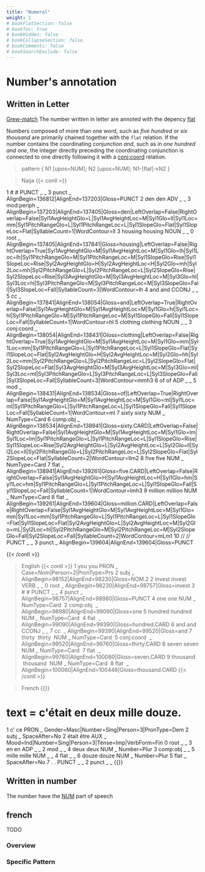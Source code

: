 ```yaml
---
title: "Numeral"
weight: 1
# bookFlatSection: false
# bookToc: true
# bookHidden: false
# bookCollapseSection: false
# bookComments: false
# bookSearchExclude: false
---
```


# Number's annotation

## Written in Letter

[Grew-match](http://universal.grew.fr/?corpus=SUD_French-GSD@latest)
The number written in letter are annoted with the depency [flat](../Syntactic_relations/flat/flat.md)

Numbers composed of more than one word, such as *five hundred* or *six thousand* are primarily chained together with the `flat` relation. If the number contains the coordinating conjunction *and*, such as in *one hundred and one*, the integer directly preceding the coordinating conjunction is connected to one directly following it with a [conj:coord](../Syntactic_relations/conj/conj_coord.md) relation.

> pattern { N1 [upos=NUM]; N2 [upos=NUM]; N1-[flat]->N2 }

> Naija
{{< conll >}}

1	#	#	PUNCT	_	_	3	punct	_	AlignBegin=136812|AlignEnd=137203|Gloss=PUNCT
2	den	den	ADV	_	_	3	mod:periph	_	AlignBegin=137203|AlignEnd=137405|Gloss=den|LeftOverlap=False|RightOverlap=False|Syl1AvgHeightGlo=L|Syl1AvgHeightLoc=M|Syl1Glo=ll|Syl1Loc=mm|Syl1PitchRangeGlo=L|Syl1PitchRangeLoc=L|Syl1SlopeGlo=Flat|Syl1SlopeLoc=Flat|SyllableCount=1|WordContour=ll
3	housing	housing	NOUN	_	_	0	root	_	AlignBegin=137405|AlignEnd=137841|Gloss=housing|LeftOverlap=False|RightOverlap=True|Syl1AvgHeightGlo=M|Syl1AvgHeightLoc=M|Syl1Glo=lh|Syl1Loc=lh|Syl1PitchRangeGlo=M|Syl1PitchRangeLoc=M|Syl1SlopeGlo=Rise|Syl1SlopeLoc=Rise|Syl2AvgHeightGlo=H|Syl2AvgHeightLoc=H|Syl2Glo=mh|Syl2Loc=mh|Syl2PitchRangeGlo=L|Syl2PitchRangeLoc=L|Syl2SlopeGlo=Rise|Syl2SlopeLoc=Rise|Syl3AvgHeightGlo=M|Syl3AvgHeightLoc=M|Syl3Glo=hl|Syl3Loc=hl|Syl3PitchRangeGlo=M|Syl3PitchRangeLoc=M|Syl3SlopeGlo=Fall|Syl3SlopeLoc=Fall|SyllableCount=3|WordContour=lh
4	and	and	CCONJ	_	_	5	cc	_	AlignBegin=137841|AlignEnd=138054|Gloss=and|LeftOverlap=True|RightOverlap=False|Syl1AvgHeightGlo=M|Syl1AvgHeightLoc=M|Syl1Glo=hl|Syl1Loc=hl|Syl1PitchRangeGlo=M|Syl1PitchRangeLoc=M|Syl1SlopeGlo=Fall|Syl1SlopeLoc=Fall|SyllableCount=1|WordContour=hl
5	clothing	clothing	NOUN	_	_	3	conj:coord	_	AlignBegin=138054|AlignEnd=138431|Gloss=clothing|LeftOverlap=False|RightOverlap=True|Syl1AvgHeightGlo=M|Syl1AvgHeightLoc=M|Syl1Glo=mm|Syl1Loc=mm|Syl1PitchRangeGlo=L|Syl1PitchRangeLoc=L|Syl1SlopeGlo=Flat|Syl1SlopeLoc=Flat|Syl2AvgHeightGlo=H|Syl2AvgHeightLoc=M|Syl2Glo=hh|Syl2Loc=mm|Syl2PitchRangeGlo=L|Syl2PitchRangeLoc=L|Syl2SlopeGlo=Flat|Syl2SlopeLoc=Flat|Syl3AvgHeightGlo=M|Syl3AvgHeightLoc=M|Syl3Glo=ml|Syl3Loc=ml|Syl3PitchRangeGlo=L|Syl3PitchRangeLoc=L|Syl3SlopeGlo=Fall|Syl3SlopeLoc=Fall|SyllableCount=3|WordContour=mmh3
6	of	of	ADP	_	_	5	mod	_	AlignBegin=138431|AlignEnd=138534|Gloss=of|LeftOverlap=True|RightOverlap=False|Syl1AvgHeightGlo=M|Syl1AvgHeightLoc=M|Syl1Glo=ml|Syl1Loc=ml|Syl1PitchRangeGlo=L|Syl1PitchRangeLoc=L|Syl1SlopeGlo=Fall|Syl1SlopeLoc=Fall|SyllableCount=1|WordContour=ml
7	sixty	sixty	NUM	_	NumType=Card	6	comp:obj	_	AlignBegin=138534|AlignEnd=138941|Gloss=sixty.CARD|LeftOverlap=False|RightOverlap=False|Syl1AvgHeightGlo=M|Syl1AvgHeightLoc=M|Syl1Glo=lm|Syl1Loc=lm|Syl1PitchRangeGlo=L|Syl1PitchRangeLoc=L|Syl1SlopeGlo=Rise|Syl1SlopeLoc=Rise|Syl2AvgHeightGlo=L|Syl2AvgHeightLoc=L|Syl2Glo=ll|Syl2Loc=ll|Syl2PitchRangeGlo=L|Syl2PitchRangeLoc=L|Syl2SlopeGlo=Flat|Syl2SlopeLoc=Flat|SyllableCount=2|WordContour=llm2
8	five	five	NUM	_	NumType=Card	7	flat	_	AlignBegin=138941|AlignEnd=139261|Gloss=five.CARD|LeftOverlap=False|RightOverlap=False|Syl1AvgHeightGlo=H|Syl1AvgHeightLoc=H|Syl1Glo=hm|Syl1Loc=hm|Syl1PitchRangeGlo=L|Syl1PitchRangeLoc=L|Syl1SlopeGlo=Fall|Syl1SlopeLoc=Fall|SyllableCount=1|WordContour=lmh3
9	million	million	NUM	_	NumType=Card	8	flat	_	AlignBegin=139261|AlignEnd=139604|Gloss=million.CARD|LeftOverlap=False|RightOverlap=False|Syl1AvgHeightGlo=M|Syl1AvgHeightLoc=M|Syl1Glo=mm|Syl1Loc=mm|Syl1PitchRangeGlo=L|Syl1PitchRangeLoc=L|Syl1SlopeGlo=Flat|Syl1SlopeLoc=Flat|Syl2AvgHeightGlo=L|Syl2AvgHeightLoc=M|Syl2Glo=mL|Syl2Loc=hl|Syl2PitchRangeGlo=M|Syl2PitchRangeLoc=M|Syl2SlopeGlo=Fall|Syl2SlopeLoc=Fall|SyllableCount=2|WordContour=mLm1
10	//	//	PUNCT	_	_	3	punct	_	AlignBegin=139604|AlignEnd=139604|Gloss=PUNCT

{{< /conll >}}


> English
{{< conll >}}
1   you you PRON    _   Case=Nom|Person=2|PronType=Prs  2   subj    _   AlignBegin=98152|AlignEnd=98230|Gloss=NOM.2
2   invest  invest  VERB    _   _   0   root    _   AlignBegin=98230|AlignEnd=98757|Gloss=invest
3   #   #   PUNCT   _   _   4   punct   _   AlignBegin=98757|AlignEnd=98980|Gloss=PUNCT
4   one one NUM _ NumType=Card  2 comp:obj  _ AlignBegin=98980|AlignEnd=99090|Gloss=one
5   hundred hundred NUM _ NumType=Card  4 flat  _ AlignBegin=99090|AlignEnd=99390|Gloss=hundred.CARD
6   and and CCONJ _ _ 7 cc  _ AlignBegin=99390|AlignEnd=99520|Gloss=and
7   thirty  thirty  NUM _ NumType=Card  5 conj:coord  _ AlignBegin=99520|AlignEnd=99760|Gloss=thirty.CARD
8   seven seven NUM _ NumType=Card  7 flat  _ AlignBegin=99760|AlignEnd=100080|Gloss=seven.CARD
9   thousand  thousand  NUM _ NumType=Card  8 flat  _ AlignBegin=100080|AlignEnd=100448|Gloss=thousand.CARD
{{< /conll >}}

> French
{{<conll>}}
# text = c'était en deux mille douze.
1	c'	ce	PRON	_	Gender=Masc|Number=Sing|Person=3|PronType=Dem	2	subj	_	SpaceAfter=No
2	était	être	AUX	_	Mood=Ind|Number=Sing|Person=3|Tense=Imp|VerbForm=Fin	0	root	_	_
3	en	en	ADP	_	_	2	mod	_	_
4	deux	deux	NUM	_	Number=Plur	3	comp:obj	_	_
5	mille	mille	NUM	_	_	4	flat	_	_
6	douze	douze	NUM	_	Number=Plur	5	flat	_	SpaceAfter=No
7	.	.	PUNCT	_	_	2	punct	_	_
{{</conll>}}

## Written in number

The number have the [NUM](../Upos/NUM.md) part of speech






## french

TODO
### Overview

### Specific Pattern


